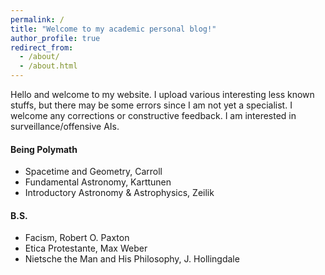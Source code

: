 ```yaml
---
permalink: /
title: "Welcome to my academic personal blog!"
author_profile: true
redirect_from: 
  - /about/
  - /about.html
---
```


Hello and welcome to my website. I upload various interesting less known stuffs, but there may be some errors since I am not yet a specialist. I welcome any corrections or constructive feedback. I am interested in surveillance/offensive AIs.


#### Being Polymath

- Spacetime and Geometry, Carroll
- Fundamental Astronomy, Karttunen
- Introductory Astronomy & Astrophysics, Zeilik
  
#### B.S.

- Facism, Robert O. Paxton
- Etica Protestante, Max Weber
- Nietsche the Man and His Philosophy, J. Hollingdale
